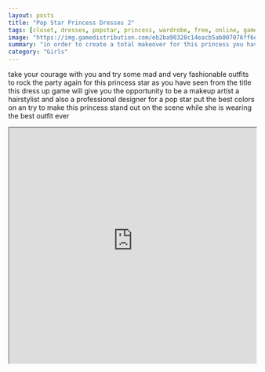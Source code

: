 ```yaml
---
layout: posts
title: "Pop Star Princess Dresses 2"
tags: [closet, dresses, popstar, princess, wardrobe, free, online, games, oyna, game, free, games, play, play, games]
image: "https://img.gamedistribution.com/eb2ba90328c14eacb5ab007076ff6e10.jpg"
summary: "in order to create a total makeover for this princess you have to use the mouse on each step  free online games oyna game free games play play games"
category: "Girls"
---
```


take your courage with you and try some mad and very fashionable outfits to rock the party again for this princess star as you have seen from the title this dress up game will give you the opportunity to be a makeup artist a hairstylist and also a professional designer for a pop star put the best colors on an try to make this princess stand out on the scene while she is wearing the best outfit ever

<iframe width="100%" height="480px;" src="https://html5.gamedistribution.com/eb2ba90328c14eacb5ab007076ff6e10/"></iframe>